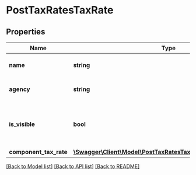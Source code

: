 # PostTaxRatesTaxRate

## Properties
Name | Type | Description | Notes
------------ | ------------- | ------------- | -------------
**name** | **string** | The name of the tax rate | 
**agency** | **string** | The agency name (US Only) | [optional] 
**is_visible** | **bool** | Indicates whether the tax rate is visible in the application | [optional] 
**component_tax_rate** | [**\Swagger\Client\Model\PostTaxRatesTaxRateComponentTaxRate[]**](PostTaxRatesTaxRateComponentTaxRate.md) |  | [optional] 

[[Back to Model list]](../README.md#documentation-for-models) [[Back to API list]](../README.md#documentation-for-api-endpoints) [[Back to README]](../README.md)


